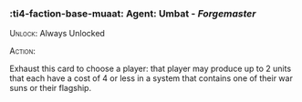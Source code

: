 ### :ti4-faction-base-muaat: **Agent**: Umbat - _Forgemaster_

<span style="font-variant:small-caps;">Unlock</span>: Always Unlocked

<span style="font-variant:small-caps;">Action</span>:

Exhaust this card to choose a player: that player may produce up to 2 units that each have a cost of 4 or less in a system that contains one of their war suns or their flagship.
